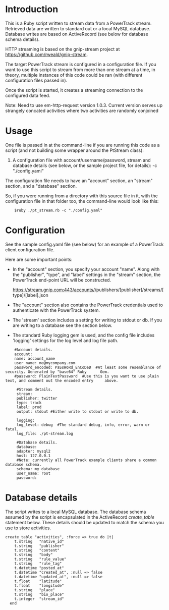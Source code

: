 Introduction
============

This is a Ruby script written to stream data from a PowerTrack stream.  Retrieved data are written to standard out or a local MySQL database.  Database writes are based on ActiveRecord (see below for database schema details).

HTTP streaming is based on the gnip-stream project at https://github.com/rweald/gnip-stream.

The target PowerTrack stream is configured in a configuration file. If you want to use this script to stream from more than one stream at a time, in theory, multiple instances of this code could be ran (with different configuration files passed in).  

Once the script is started, it creates a streaming connection to the configured data feed. 


Note: Need to use em-http-request version 1.0.3.  Current version serves up strangely concated activities where two activities are randomly conjoined
 

Usage
=====

One file is passed in at the command-line if you are running this code as a script (and not building some wrapper
around the PtStream class):

1) A configuration file with account/username/password, stream and database details (see below, or the sample project
file, for details):  -c "./config.yaml"

The configuration file needs to have an "account" section, an "stream" section, and a "database" section.  

So, if you were running from a directory with this source file in it, with the configuration file in that folder too,
the command-line would look like this:

        $ruby ./pt_stream.rb -c "./config.yaml"



Configuration
=============

See the sample config.yaml file (see below) for an example of a PowerTrack client configuration file.  

Here are some important points:


+ In the "account" section, you specify your account "name".  Along with the "publisher", "type", and "label" settings in the "stream" section, the PowerTrack end-point URL will be constructed.

    https://stream.gnip.com:443/accounts/<name>/publishers/[publisher]/streams/[type]/[label].json

+ The "account" section also contains the PowerTrack credentials used to authenticate with the PowerTrack system.
+ The 'stream' section includes a setting for writing to stdout or db. If you are writing to a database see the section below.
+ The standard Ruby logging gem is used, and the config file includes 'logging' settings for the log level and log file path.

```
    #Account details.
    account:   
    name: account_name
    user_name: me@mycompany.com
    password_encoded: PaSsWoRd_EnCoDeD  #At least some resemblance of security. Generated by "base64" Ruby      Gem.
    #password: PlainTextPassword  #Use this is you want to use plain text, and comment out the encoded entry     above.

     #Stream details.
     stream:
     publisher: twitter
     type: track
     label: prod
     output: stdout #Either write to stdout or write to db.

     logging:
     log_level: debug  #The standard debug, info, error, warn or fatal.
     log_file: ./pt-stream.log

     #Database details.
     database:
     adapter: mysql2
     host: 127.0.0.1
     #Note: currently all PowerTrack example clients share a common database schema.
     schema: my_database
     user_name: root
     password:
```


Database details
================

The script writes to a local MySQL database.  The database schema assumed by the script is encapsulated in the ActiveRecord *create_table* statement below.  These details should be updated to match the schema you use to store activities.

```
create_table "activities", :force => true do |t|
    t.string   "native_id"
    t.string   "publisher"
    t.string   "content"
    t.string   "body"
    t.string   "rule_value"
    t.string   "rule_tag"
    t.datetime "posted_at"
    t.datetime "created_at", :null => false
    t.datetime "updated_at", :null => false
    t.float    "latitude"
    t.float    "longitude"
    t.string   "place"
    t.string   "bio_place"
    t.integer  "stream_id"
  end
```



